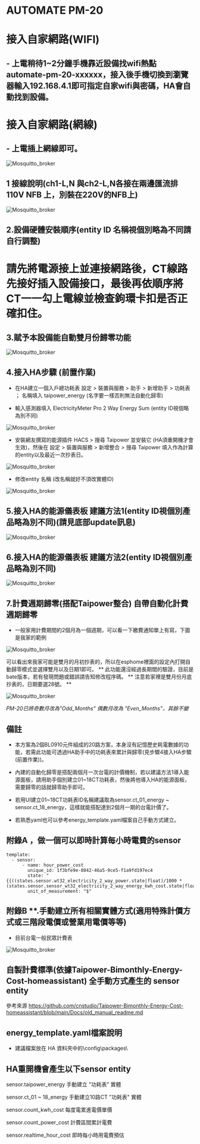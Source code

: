 # AUTOMATE PM-20
# 接入自家網路(WIFI)
## -  上電稍待1~2分鐘手機靠近設備找wifi熱點 automate-pm-20-xxxxxx，接入後手機切換到瀏覽器輸入192.168.4.1即可指定自家wifi與密碼，HA會自動找到設備。
# 接入自家網路(網線)
## -  上電插上網線即可。
![Mosquitto_broker](/PM_20/image/image10.JPG)
## 1 接線說明(ch1-L,N 與ch2-L,N各接在兩邊匯流排110V NFB 上，別裝在220V的NFB上)

   ![Mosquitto_broker](/PM_20/image/20250519_15.JPG)

## 2.設備硬體安裝順序(entity ID 名稱視個別略為不同請自行調整)

# 請先將電源接上並連接網路後，CT線路先接好插入設備接口，最後再依順序將CT一一勾上電線並檢查鉤環卡扣是否正確扣住。

## 3.賦予本設備能自動雙月份歸零功能

![Mosquitto_broker](/electricity_meter_pro_20way/image/155055.png)

## 4.接入HA步驟 (前置作業)

 * 在HA建立一個入戶總功耗表  設定 >  裝置與服務  >  助手  >  新增助手  >  功耗表 ； 名稱填入 taipower_energy (名字要一樣否則無法自動化歸零)

 * 輸入感測器填入 ElectricityMeter Pro 2 Way Energy Sum (entity ID視個略為別不同)

![Mosquitto_broker](/electricity_meter_pro_20way/image/151837.png)

 * 安裝網友撰寫的能源插件 HACS > 搜尋 Taipower 並安裝它 (HA須重開機才會生效)，然後在 設定 > 裝置與服務 > 新增整合 > 搜尋 Taipower 填入作為計算的entity以及最近一次抄表日。

![Mosquitto_broker](/electricity_meter_pro_20way/image/152326.png)

 * 修改entity 名稱 (改名稱就好不須改實體ID)

![Mosquitto_broker](/electricity_meter_pro_20way/image/153126.png)

## 5.接入HA的能源儀表板 建議方法1(entity ID視個別產品略為別不同)(請見底部update訊息)

![Mosquitto_broker](/electricity_meter_pro_20way/image/120153.png)

## 6.接入HA的能源儀表板 建議方法2(entity ID視個別產品略為別不同)

![Mosquitto_broker](/electricity_meter_pro_20way/image/115839.png)

## 7.計費週期歸零(搭配Taipower整合) 自帶自動化計費週期歸零

* 一般家用計費期間約2個月為一個週期，可以看一下繳費通知單上有寫，下圖是我家的範例

![Mosquitto_broker](/wt32_electricity/image/68D1224C2C0A.jpg)

可以看出來我家可能是雙月的月初抄表的，所以在esphome裡面的設定內打開自動歸零模式並選擇雙月以及日期1即可。
** 此功能還沒經過長期間的驗證，目前是bate版本，若有發現問題或錯誤請告知修改程序碼。
** 注意若家裡是雙月份月底抄表的，日期要選28號。 **

![Mosquitto_broker](/wt32_electricity/image/114753.png)

*PM-20已將奇數月改為"Odd_Months" 偶數月改為 "Even_Months"，其餘不變*

## 備註

 * 本方案為2個BL0910元件組成的20路方案，本身沒有記憶歷史耗電數據的功能，若需此功能可透過HA助手中的功耗表來累計與歸零(見步驟4接入HA步驟 (前置作業))。

 * 內建的自動化歸零是搭配兩個月一次台電的計價機制，若以建議方法1導入能源面板，請用助手個別建立01~18CT功耗表，然後將他導入HA的能源面板，需要歸零的話就歸零助手即可。

 * 若用UI建立01~18CT功耗表ID名稱建議取為sensor.ct_01_energy ~ sensor.ct_18_energy，這樣就能搭配達到2個月一期的台電計價了。
 
 * 若熟悉yaml也可以參考energy_template.yaml檔案自己手動方式建立。


## 附錄A ，做一個可以即時計算每小時電費的sensor

    template:
      - sensor:
          - name: hour_power_cost
            unique_id: 1f3bfe9e-8042-46a5-9ce5-f1a9fd197ec4
            state: "{{((states.sensor.wt32_electricity_2_way_power.state|float)/1000 *(states.sensor.sensor_wt32_electricity_2_way_energy_kwh_cost.state|float))|round(1)}}"
            unit_of_measurement: "$"


## 附錄B **.手動建立所有相關實體方式(適用特殊計價方式或三階段電價或營業用電價等等)

* 目前台電一般民眾計費表

![Mosquitto_broker](/electricity_meter_pro_20way/image/104933.png)


## 自製計費標準(依據Taipower-Bimonthly-Energy-Cost-homeassistant) 全手動方式產生的 sensor entity

參考來源 https://github.com/cnstudio/Taipower-Bimonthly-Energy-Cost-homeassistant/blob/main/Docs/old_manual_readme.md


## energy_template.yaml檔案說明

* 建議檔案放在 HA 資料夾中的\config\packages\

## HA重開機會產生以下sensor entity

 sensor.taipower_energy  手動建立 "功耗表" 實體
 
 sensor.ct_01 ~ 18_energy  手動建立10路CT "功耗表" 實體
 
 sensor.count_kwh_cost  每度電累進電價單價
 
 sensor.count_power_cost 計費區間累計電費
 
 sensor.realtime_hour_cost 即時每小時用電費預估


